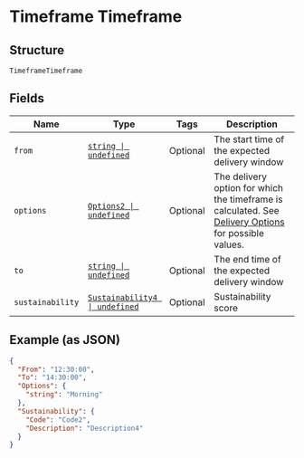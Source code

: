 
# Timeframe Timeframe

## Structure

`TimeframeTimeframe`

## Fields

| Name | Type | Tags | Description |
|  --- | --- | --- | --- |
| `from` | [`string \| undefined`](../../doc/models/string-enum.md) | Optional | The start time of the expected delivery window |
| `options` | [`Options2 \| undefined`](../../doc/models/options-2.md) | Optional | The delivery option for which the timeframe is calculated. See [Delivery Options](#tag/Reference-codes/Delivery-options) for possible values. |
| `to` | [`string \| undefined`](../../doc/models/string-enum.md) | Optional | The end time of the expected delivery window |
| `sustainability` | [`Sustainability4 \| undefined`](../../doc/models/sustainability-4.md) | Optional | Sustainability score |

## Example (as JSON)

```json
{
  "From": "12:30:00",
  "To": "14:30:00",
  "Options": {
    "string": "Morning"
  },
  "Sustainability": {
    "Code": "Code2",
    "Description": "Description4"
  }
}
```

